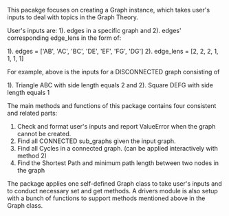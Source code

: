 This pacakge focuses on creating a Graph instance, which takes user's inputs to deal with topics in the Graph Theory.

User's inputs are: 1). edges in a specific graph and 2). edges' corresponding edge_lens in the form of: 

  1). edges = ['AB', 'AC', 'BC', 'DE', 'EF', 'FG', 'DG']
  2). edge_lens = [2, 2, 2, 1, 1, 1, 1]
  
For example, above is the inputs for a DISCONNECTED graph consisting of 

  1). Triangle ABC with side length equals 2 and 
  2). Square DEFG with side length equals 1

The main methods and functions of this package contains four consistent and related parts: 
  1) Check and format user's inputs and report ValueError when the graph cannot be created.
  2) Find all CONNECTED sub_graphs given the input graph.
  3) Find all Cycles in a connected graph. (can be applied interactively with method 2)
  4) Find the Shortest Path and minimum path length between two nodes in the graph

The package applies one self-defined Graph class to take user's inputs and to conduct necessary set and get methods.
A drivers module is also setup with a bunch of functions to support methods mentioned above in the Graph class.
